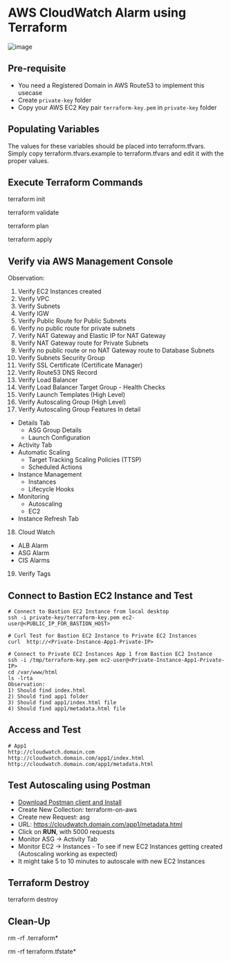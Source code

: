 # AWS CloudWatch Alarm using Terraform

![image](https://drive.google.com/uc?export=view&id=1rPnjKtejXqSIXdhbZ1LYPbirO7dOxoDS)

## Pre-requisite

- You need a Registered Domain in AWS Route53 to implement this usecase
- Create `private-key` folder
- Copy your AWS EC2 Key pair `terraform-key.pem` in `private-key` folder

## Populating Variables

The values for these variables should be placed into terraform.tfvars. Simply copy terraform.tfvars.example to terraform.tfvars and edit it with the proper values.

## Execute Terraform Commands

terraform init

terraform validate

terraform plan

terraform apply

## Verify via AWS Management Console

Observation:

1. Verify EC2 Instances created
2. Verify VPC
3. Verify Subnets
4. Verify IGW
5. Verify Public Route for Public Subnets
6. Verify no public route for private subnets
7. Verify NAT Gateway and Elastic IP for NAT Gateway
8. Verify NAT Gateway route for Private Subnets
9. Verify no public route or no NAT Gateway route to Database Subnets
10. Verify Subnets Security Group
11. Verify SSL Certificate (Certificate Manager)
12. Verify Route53 DNS Record
13. Verify Load Balancer
14. Verify Load Balancer Target Group - Health Checks
15. Verify Launch Templates (High Level)
16. Verify Autoscaling Group (High Level)
17. Verify Autoscaling Group Features In detail
- Details Tab
  - ASG Group Details
  - Launch Configuration
- Activity Tab
- Automatic Scaling
  - Target Tracking Scaling Policies (TTSP)
  - Scheduled Actions
- Instance Management
  - Instances
  - Lifecycle Hooks
- Monitoring
  - Autoscaling
  - EC2
- Instance Refresh Tab
18. Cloud Watch
- ALB Alarm
- ASG Alarm
- CIS Alarms
19. Verify Tags

## Connect to Bastion EC2 Instance and Test

```t
# Connect to Bastion EC2 Instance from local desktop
ssh -i private-key/terraform-key.pem ec2-user@<PUBLIC_IP_FOR_BASTION_HOST>

# Curl Test for Bastion EC2 Instance to Private EC2 Instances
curl  http://<Private-Instance-App1-Private-IP>

# Connect to Private EC2 Instances App 1 from Bastion EC2 Instance
ssh -i /tmp/terraform-key.pem ec2-user@<Private-Instance-App1-Private-IP>
cd /var/www/html
ls -lrta
Observation: 
1) Should find index.html
2) Should find app1 folder
3) Should find app1/index.html file
4) Should find app1/metadata.html file
```

## Access and Test
```t
# App1 
http://cloudwatch.domain.com
http://cloudwatch.domain.com/app1/index.html
http://cloudwatch.domain.com/app1/metadata.html
```

## Test Autoscaling using Postman
- [Download Postman client and Install](https://www.postman.com/downloads/)
- Create New Collection: terraform-on-aws
- Create new Request: asg
- URL: https://cloudwatch.domain.com/app1/metadata.html
- Click on **RUN**, with 5000 requests
- Monitor ASG -> Activity Tab
- Monitor EC2 -> Instances - To see if new EC2 Instances getting created (Autoscaling working as expected)
- It might take 5 to 10 minutes to autoscale with new EC2 Instances

## Terraform Destroy

terraform destroy

## Clean-Up

rm -rf .terraform*

rm -rf terraform.tfstate*
